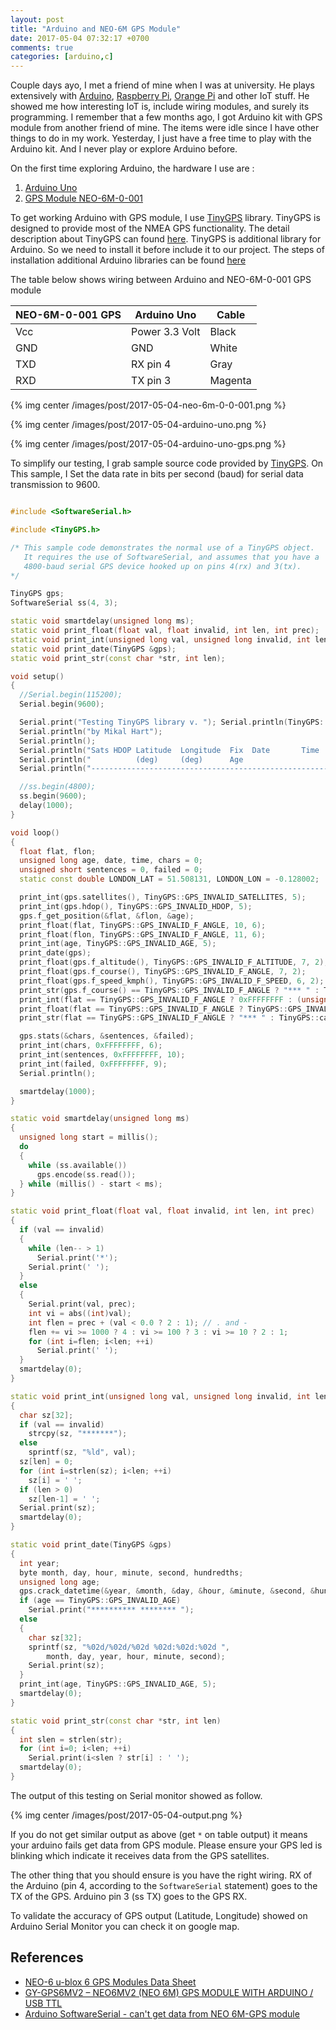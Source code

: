 ```yaml
---
layout: post
title: "Arduino and NEO-6M GPS Module"
date: 2017-05-04 07:32:17 +0700
comments: true
categories: [arduino,c]
---
```


Couple days ayo, I met a friend of mine when I was at university. He plays extensively with [Arduino](http://www.arduino.org), [Raspberry Pi](https://www.raspberrypi.org), [Orange Pi](http://www.orangepi.org) and other IoT stuff. He showed me how interesting IoT is, include wiring modules, and surely its programming. I remember that a few months ago, I got Arduino kit with GPS module from another friend of mine. The items were idle since I have other things to do in my work. Yesterday, I just have a free time to play with the Arduino kit. And I never play or explore Arduino before.

On the first time exploring Arduino, the hardware I use are :

1. <a href="http://www.arduino.org/products/boards/arduino-uno">Arduino Uno</a>
2. <a href="https://www.aliexpress.com/store/product/GPS-Receiver-U-blox-NEO-6M-Module-with-Ceramic-Antenna-TTL-Interface-for-raspberry-pi-2/1266255_32365271431.html">GPS Module NEO-6M-0-001</a>

To get working Arduino with GPS module, I use [TinyGPS](https://github.com/mikalhart/TinyGPS) library. TinyGPS is designed to provide most of the NMEA GPS functionality. The detail description about TinyGPS can found [here](http://arduiniana.org/libraries/tinygps/). TinyGPS is additional library for Arduino. So we need to install it before include it to our project. The steps of installation additional Arduino libraries can be found [here](https://www.arduino.cc/en/Guide/Libraries)

The table below shows wiring between Arduino and NEO-6M-0-001 GPS module

| NEO-6M-0-001 GPS     | Arduino Uno      | Cable
| -------------------- | ---------------- |-------
| Vcc                  | Power 3.3 Volt   | Black
| GND                  | GND              | White
| TXD                  | RX pin 4         | Gray
| RXD                  | TX pin 3         | Magenta

<p/>

{% img center /images/post/2017-05-04-neo-6m-0-0-001.png %}

{% img center /images/post/2017-05-04-arduino-uno.png %}

{% img center /images/post/2017-05-04-arduino-uno-gps.png %}

To simplify our testing, I grab sample source code provided by [TinyGPS](https://github.com/mikalhart/TinyGPS). On This sample, I Set the data rate in bits per second (baud) for serial data transmission to 9600.

``` cpp

#include <SoftwareSerial.h>

#include <TinyGPS.h>

/* This sample code demonstrates the normal use of a TinyGPS object.
   It requires the use of SoftwareSerial, and assumes that you have a
   4800-baud serial GPS device hooked up on pins 4(rx) and 3(tx).
*/

TinyGPS gps;
SoftwareSerial ss(4, 3);

static void smartdelay(unsigned long ms);
static void print_float(float val, float invalid, int len, int prec);
static void print_int(unsigned long val, unsigned long invalid, int len);
static void print_date(TinyGPS &gps);
static void print_str(const char *str, int len);

void setup()
{
  //Serial.begin(115200);
  Serial.begin(9600);

  Serial.print("Testing TinyGPS library v. "); Serial.println(TinyGPS::library_version());
  Serial.println("by Mikal Hart");
  Serial.println();
  Serial.println("Sats HDOP Latitude  Longitude  Fix  Date       Time     Date Alt    Course Speed Card  Distance Course Card  Chars Sentences Checksum");
  Serial.println("          (deg)     (deg)      Age                      Age  (m)    --- from GPS ----  ---- to London  ----  RX    RX        Fail");
  Serial.println("-------------------------------------------------------------------------------------------------------------------------------------");

  //ss.begin(4800);
  ss.begin(9600);
  delay(1000);
}

void loop()
{
  float flat, flon;
  unsigned long age, date, time, chars = 0;
  unsigned short sentences = 0, failed = 0;
  static const double LONDON_LAT = 51.508131, LONDON_LON = -0.128002;

  print_int(gps.satellites(), TinyGPS::GPS_INVALID_SATELLITES, 5);
  print_int(gps.hdop(), TinyGPS::GPS_INVALID_HDOP, 5);
  gps.f_get_position(&flat, &flon, &age);
  print_float(flat, TinyGPS::GPS_INVALID_F_ANGLE, 10, 6);
  print_float(flon, TinyGPS::GPS_INVALID_F_ANGLE, 11, 6);
  print_int(age, TinyGPS::GPS_INVALID_AGE, 5);
  print_date(gps);
  print_float(gps.f_altitude(), TinyGPS::GPS_INVALID_F_ALTITUDE, 7, 2);
  print_float(gps.f_course(), TinyGPS::GPS_INVALID_F_ANGLE, 7, 2);
  print_float(gps.f_speed_kmph(), TinyGPS::GPS_INVALID_F_SPEED, 6, 2);
  print_str(gps.f_course() == TinyGPS::GPS_INVALID_F_ANGLE ? "*** " : TinyGPS::cardinal(gps.f_course()), 6);
  print_int(flat == TinyGPS::GPS_INVALID_F_ANGLE ? 0xFFFFFFFF : (unsigned long)TinyGPS::distance_between(flat, flon, LONDON_LAT, LONDON_LON) / 1000, 0xFFFFFFFF, 9);
  print_float(flat == TinyGPS::GPS_INVALID_F_ANGLE ? TinyGPS::GPS_INVALID_F_ANGLE : TinyGPS::course_to(flat, flon, LONDON_LAT, LONDON_LON), TinyGPS::GPS_INVALID_F_ANGLE, 7, 2);
  print_str(flat == TinyGPS::GPS_INVALID_F_ANGLE ? "*** " : TinyGPS::cardinal(TinyGPS::course_to(flat, flon, LONDON_LAT, LONDON_LON)), 6);

  gps.stats(&chars, &sentences, &failed);
  print_int(chars, 0xFFFFFFFF, 6);
  print_int(sentences, 0xFFFFFFFF, 10);
  print_int(failed, 0xFFFFFFFF, 9);
  Serial.println();

  smartdelay(1000);
}

static void smartdelay(unsigned long ms)
{
  unsigned long start = millis();
  do
  {
    while (ss.available())
      gps.encode(ss.read());
  } while (millis() - start < ms);
}

static void print_float(float val, float invalid, int len, int prec)
{
  if (val == invalid)
  {
    while (len-- > 1)
      Serial.print('*');
    Serial.print(' ');
  }
  else
  {
    Serial.print(val, prec);
    int vi = abs((int)val);
    int flen = prec + (val < 0.0 ? 2 : 1); // . and -
    flen += vi >= 1000 ? 4 : vi >= 100 ? 3 : vi >= 10 ? 2 : 1;
    for (int i=flen; i<len; ++i)
      Serial.print(' ');
  }
  smartdelay(0);
}

static void print_int(unsigned long val, unsigned long invalid, int len)
{
  char sz[32];
  if (val == invalid)
    strcpy(sz, "*******");
  else
    sprintf(sz, "%ld", val);
  sz[len] = 0;
  for (int i=strlen(sz); i<len; ++i)
    sz[i] = ' ';
  if (len > 0)
    sz[len-1] = ' ';
  Serial.print(sz);
  smartdelay(0);
}

static void print_date(TinyGPS &gps)
{
  int year;
  byte month, day, hour, minute, second, hundredths;
  unsigned long age;
  gps.crack_datetime(&year, &month, &day, &hour, &minute, &second, &hundredths, &age);
  if (age == TinyGPS::GPS_INVALID_AGE)
    Serial.print("********** ******** ");
  else
  {
    char sz[32];
    sprintf(sz, "%02d/%02d/%02d %02d:%02d:%02d ",
        month, day, year, hour, minute, second);
    Serial.print(sz);
  }
  print_int(age, TinyGPS::GPS_INVALID_AGE, 5);
  smartdelay(0);
}

static void print_str(const char *str, int len)
{
  int slen = strlen(str);
  for (int i=0; i<len; ++i)
    Serial.print(i<slen ? str[i] : ' ');
  smartdelay(0);
}

```

The output of this testing on Serial monitor showed as follow.

{% img center /images/post/2017-05-04-output.png %}

If you do not get similar output as above (get <code>*</code> on table output) it means your arduino fails get data from GPS module. Please ensure your GPS led is blinking which indicate it receives data from the GPS satellites.

The other thing that you should ensure is you have the right wiring. RX of the Arduino (pin 4, according to the <code>SoftwareSerial</code> statement) goes to the TX of the GPS. Arduino pin 3 (ss TX) goes to the GPS RX.

To validate the accuracy of GPS output (Latitude, Longitude) showed on Arduino Serial Monitor you can check it on google map.

## References
<ul>
<li><a href="https://www.u-blox.com/sites/default/files/products/documents/NEO-6_DataSheet_(GPS.G6-HW-09005).pdf">NEO-6 u-blox 6 GPS Modules Data Sheet</a></li>
<li><a href="http://www.ayomaonline.com/iot/gy-gps6mv2-neo6mv2-neo-6m-gps-module-with-arduino-usb-ttl/">GY-GPS6MV2 – NEO6MV2 (NEO 6M) GPS MODULE WITH ARDUINO / USB TTL</a></li>
<li><a href="https://arduino.stackexchange.com/questions/24235/arduino-softwareserial-cant-get-data-from-neo-6m-gps-module">Arduino SoftwareSerial - can't get data from NEO 6M-GPS module</a></li>
<ul>
